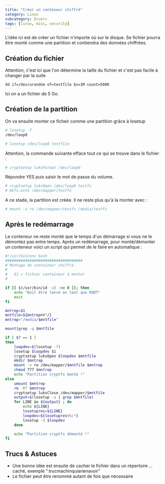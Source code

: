 ```yaml
---
title: "Créer un conteneur chiffré"
category: Linux
subcategory: Divers
tags: [linux, misc, security]
---
```

L'idée ici est de créer un fichier n'importe où sur le disque. Se fichier pourra être monté comme une partition et contiendra des données chiffrées.

## Création du fichier
Attention, c'est ici que l'on détermine la taille du fichier et c'est pas facile à changer par la suite

```
dd if=/dev/urandom of=testfile bs=1M count=5000
```

Ici on a un fichier de 5 Go.

## Création de la partition
On va ensuite monter ce ficheir comme une partition grâce à losetup 

``` bash
# losetup -f
/dev/loop0

# losetup /dev/loop0 testfile
```

Attention, la commande suivante efface tout ce qui se trouve dans le fichier :

``` bash
# cryptsetup luksFormat /dev/loop0
```

Répondre YES puis saisir le mot de passe du volume.

``` bash
# cryptsetup luksOpen /dev/loop0 testfs
# mkfs.ext4 /dev/mapper/testfs
```

A ce stade, la partition est créée. Il ne reste plus qu'à la monter avec :

``` bash
# mount -o rw /dev/mapper/testfs /media/testfs
```

## Après le redémarrage
Le conteneur ne reste monté que le temps d'un démarrage si vous ne le démontez pas entre temps. Après un redémarrage, pour monté/démonter un conteneur
voici un script qui permet de le faire en automatique :

``` bash
#!/usr/bin/env bash
###################################
# Montage de containeur chiffré
#
#	$1 = fichier containeur à monter
#

if [[ $(/usr/bin/id -u) -ne 0 ]]; then
    echo "Doit être lancé en tant que ROOT"
    exit
fi

mntrep=$1
mntfile=${mntrep##*/}
mntrep="/media/$mntfile"

mount|grep -q $mntfile

if [ $? == 1 ]
then 
	loopdev=$(losetup -f)
	losetup $loopdev $1
	cryptsetup luksOpen $loopdev $mntfile
	mkdir $mntrep
	mount -o rw /dev/mapper/$mntfile $mntrep
	chmod 777 $mntrep
	echo "Partition cryptfs monté !"
else 
	umount $mntrep
	rm -Rf $mntrep
	cryptsetup luksClose /dev/mapper/$mntfile
	output=$(losetup -a | grep $mntfile)
	for LINE in ${output} ; do
		echo ${LINE}
		losetupres=${LINE}
		loopdev=${losetupres%%:*}
		losetup -d $loopdev
	done 

	echo "Partition cryptfs démonté !"
fi
```

## Trucs & Astuces
 * Une bonne idée est ensuite de cacher le fichier dans un répertoire ... caché, exemple ".trucmachinquiarienavoir"
 * Le fichier peut être renommé autant de fois que nécessaire
 